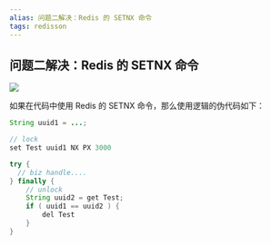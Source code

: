 ```yaml
---
alias: 问题二解决：Redis 的 SETNX 命令
tags: redisson
---
```


## 问题二解决：Redis 的 SETNX 命令

![](https://woniumd.oss-cn-hangzhou.aliyuncs.com/java/hemiao/E}`0VGD7JSG`GQK{58R2`9H.png)

如果在代码中使用 Redis 的 SETNX 命令，那么使用逻辑的伪代码如下：

```java
String uuid1 = ...;

// lock
set Test uuid1 NX PX 3000

try {
  // biz handle....
} finally {
    // unlock
    String uuid2 = get Test;
    if ( uuid1 == uuid2 ) {
        del Test
    }
}
```
